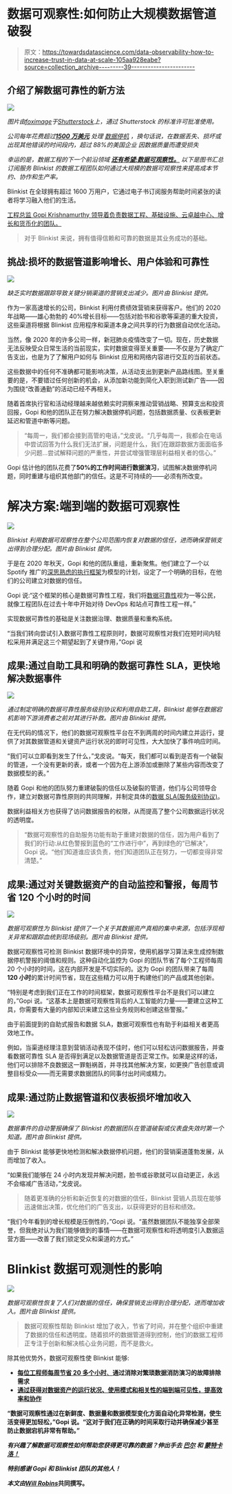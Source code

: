 # 数据可观察性:如何防止大规模数据管道破裂

> 原文：<https://towardsdatascience.com/data-observability-how-to-increase-trust-in-data-at-scale-105aa928eabe?source=collection_archive---------39----------------------->

## 介绍了解数据可靠性的新方法

![](img/7d583dd3a79d5e40eb28b70041aaa260.png)

*图片由*[*foximage*](https://www.shutterstock.com/image-vector/business-intelligence-creative-idea-thievery-economic-1257488386)*于*[*Shutterstock*](http://www.shutterstock.om)*上，通过 Shutterstock 的标准许可批准使用。*

*公司每年花费超过*[***1500 万美元***](https://www.gartner.com/smarterwithgartner/how-to-stop-data-quality-undermining-your-business/) *处理* [*数据停机*](https://www.montecarlodata.com/the-rise-of-data-downtime/) *，换句话说，在数据丢失、损坏或出现其他错误的时间段内，超过 88%的美国企业* *因数据质量而遭受损失*

*幸运的是，数据工程的下一个前沿领域* [***还有希望:数据可观察性。***](/data-observability-the-next-frontier-of-data-engineering-f780feb874b) *以下是图书汇总订阅服务 Blinkist 的数据工程团队如何通过大规模的数据可观察性来提高成本节约、协作和生产率。*

Blinkist 在全球拥有超过 1600 万用户，它通过电子书订阅服务帮助时间紧张的读者将学习融入他们的生活。

[工程总监 Gopi Krishnamurthy 领导着负责数据工程、基础设施、云卓越中心、增长和货币化的团队。](https://www.linkedin.com/in/gopikrishnamurthy-digitalarchitect/)

> 对于 Blinkist 来说，拥有值得信赖和可靠的数据是其业务成功的基础。

## 挑战:损坏的数据管道影响增长、用户体验和可靠性

![](img/e66fc82f49f7c2269b895abc22fbcbac.png)

*缺乏实时数据跟踪导致关键分销渠道的营销支出减少。图片由 Blinkist 提供。*

作为一家高速增长的公司，Blinkist 利用付费绩效营销来获得客户。他们的 2020 年战略——雄心勃勃的 40%增长目标——包括对脸书和谷歌等渠道的重大投资，这些渠道将根据 Blinkist 应用程序和渠道本身之间共享的行为数据自动优化活动。

当然，像 2020 年的许多公司一样，新冠肺炎疫情改变了一切。现在，历史数据无法反映受众日常生活的当前现实，实时数据变得至关重要——不仅是为了确定广告支出，也是为了了解用户如何与 Blinkist 应用和网络内容进行交互的当前状态。

这些数据中的任何不准确都可能影响决策，从活动支出到更新产品路线图。至关重要的是，不要错过任何创新的机会，从添加新功能到简化入职到测试新广告——因为围绕“改善通勤”的活动已经不再相关。

随着首席执行官和活动经理越来越依赖实时洞察来推动营销战略、预算支出和投资回报，Gopi 和他的团队正在努力解决数据停机问题，包括数据质量、仪表板更新延迟和管道中断等问题。

> “每周一，我们都会接到高管的电话，”戈皮说。“几乎每周一，我都会在电话中尝试回答为什么我们无法扩展，问题是什么，我们在跟踪数据方面面临多少问题…尝试解释问题的严重性，并尝试增强管理层利益相关者的信心。”

Gopi 估计他的团队花费了**50%的工作时间进行数据演习**，试图解决数据停机问题，同时重建与组织其他部门的信任。这是不可持续的——必须有所改变。

# 解决方案:端到端的数据可观察性

![](img/73bd3b2a555977c018c4f10b41aac1bb.png)

*Blinkist 利用数据可观察性在整个公司范围内恢复对数据的信任，进而确保营销支出得到合理分配。图片由 Blinkist 提供。*

于是在 2020 年秋天，Gopi 和他的团队重组，重新聚焦。他们建立了一个以 Spotify 推广的[深思熟虑的执行框架](https://spotify.design/article/from-gut-to-plan-the-thoughtful-execution-framework)为模型的计划，设定了一个明确的目标，在他们的公司建立对数据的信任。

Gopi 说:“这个框架的核心是数据可靠性工程，我们将[数据可靠性](/what-is-data-reliability-66ec88578950)视为一等公民，就像工程团队在过去十年中开始对待 DevOps 和站点可靠性工程一样。”

实现数据可靠性的基础是关注数据治理、数据质量和重构系统。

“当我们转向尝试引入数据可靠性工程原则时，数据可观察性对我们在短时间内轻松采用并满足这三个期望起到了关键作用，”Gopi 说

## 成果:通过自助工具和明确的数据可靠性 SLA，更快地解决数据事件

![](img/4d8207c536d3dab8d1f3f887ec4a01a0.png)

*通过制定明确的数据可靠性服务级别协议和利用自助工具，Blinkist 能够在数据宕机影响下游消费者之前对其进行补救。图片由 Blinkist 提供。*

在无代码的情况下，他们的数据可观察性平台在不到两周的时间内建立并运行，提供了对其数据管道和关键资产运行状况的即时可见性，大大加快了事件响应时间。

“我们可以立即看到发生了什么，”戈皮说。“每天，我们都可以看到是否有一个破裂的管道，一个没有更新的表，或者一个因为在上游添加或删除了某些内容而改变了数据模型的表。”

随着 Gopi 和他的团队努力重建破裂的信任以及破裂的管道，他们与公司领导合作，建立对数据可靠性原则的共同理解，并制定具体的[数据 SLA(服务级别协议)](https://www.montecarlodata.com/how-to-make-your-data-pipelines-more-reliable-with-slas/)。

数据利益相关方也获得了访问数据报告的权限，从而提高了整个公司数据运行状况的透明度。

> “数据可观察性的自助服务功能有助于重建对数据的信任，因为用户看到了我们的行动:从红色警报到蓝色的“工作进行中”，再到绿色的“已解决”，Gopi 说。“他们知道谁应该负责，他们知道团队正在努力，一切都变得非常清楚。”

## 成果:通过对关键数据资产的自动监控和警报，每周节省 120 个小时的时间

![](img/bbce78c0c596f2d365d368f08db7c704.png)

*数据可观察性为 Blinkist 提供了一个关于其数据资产真相的集中来源，包括浮现相关异常和跟踪血统到现场级别。图片由 Blinkist 提供。*

数据可观察性可检测 Blinkist 数据环境中的异常，使用机器学习算法来生成控制数据停机警报的阈值和规则。这种自动化监控为 Gopi 的团队节省了每个工程师每周 20 个小时的时间，这在内部开发是不切实际的。这为 Gopi 的团队带来了每周 **120 小时**的累计时间节省，现在这些精力可以用于构建他们的产品或其他创新。

“特别是考虑到我们正在工作的时间框架，数据可观察性平台不是我们可以建立的，”Gopi 说。“这基本上是数据可观察性背后的人工智能的力量——要建立这种工具，你需要有大量的内部知识来建立这些业务规则和创建这些警报。”

由于前面提到的自助式报告和数据 SLA，数据可观察性也有助于利益相关者更高效地工作。

例如，当渠道经理注意到营销活动表现不佳时，他们可以轻松访问数据报告，并查看数据可靠性 SLA 是否得到满足以及数据管道是否正常工作。如果是这样的话，他们可以排除不良数据这一罪魁祸首，并寻找其他解决方案，如更换广告创意或调整目标受众——而无需要求数据团队的同事付出时间或精力。

## 成果:通过防止数据管道和仪表板损坏增加收入

![](img/7366c7b5e609a2945db6dccd1b626cb2.png)

*数据事件的自动警报确保了 Blinkist 的数据团队在管道破裂或仪表盘失效时第一个知道。图片由 Blinkist 提供。*

由于 Blinkist 能够更快地检测和解决数据停机问题，他们的营销渠道蓬勃发展，从而增加了收入。

“如果我们能够在 24 小时内发现并解决问题，脸书或谷歌就可以自动更正，永远不会缩减广告活动，”戈皮说。

> 随着更准确的分析和新近恢复的对数据的信任，Blinkist 营销人员现在能够迅速做出决策，优化他们的广告支出，以获得更好的目标和绩效。

“我们今年看到的增长规模是压倒性的，”Gopi 说。“虽然数据团队不能独享全部荣誉，但我绝对认为我们能够做到的事情——在数据可观察性和将透明度引入数据运营方面——改善了我们锁定受众和渠道的方式。”

# Blinkist 数据可观测性的影响

![](img/fc6a0520ce8ee4501a38ed1e821d6538.png)

*数据可观察性恢复了人们对数据的信任，确保营销支出得到合理分配，进而增加收入。图片由 Blinkist 提供。*

> 数据可观察性帮助 Blinkist 增加了收入，节省了时间，并在整个组织中重建了数据的信任和透明度。随着损坏的数据管道得到控制，他们的数据工程师正专注于创新和解决核心业务问题，而不是救火。

除其他优势外，数据可观察性使 Blinkist 能够:

*   [**每位工程师每周节省 20 多个小时**、](https://www.montecarlodata.com/how-to-fix-your-data-quality-problem/)**通过消除对繁琐数据消防演习的故障排除需求**
*   **[**通过获得对数据资产的运行状况、使用模式和相关性的端到端可见性，提高效率和协作**](https://www.montecarlodata.com/how-to-solve-the-youre-using-that-table-problem/)**

**“数据可观察性通过在新鲜度、数据量和数据模型变化方面自动化异常检测，使生活变得更加轻松，”Gopi 说。“这对于我们在正确的时间采取行动并确保减少甚至防止数据宕机非常有帮助。”**

*****有兴趣了解数据可观察性如何帮助您获得更可靠的数据？伸出手去*** [***巴尔***](https://www.linkedin.com/in/barrmoses/) ***和*** [***蒙特卡洛！***](http://www.montecarlodata.com)**

*****特别感谢 Gopi 和 Blinkist 团队的其他人！*****

***本文由*[*Will Robins*](https://www.linkedin.com/in/will-robins/)共同撰写。**